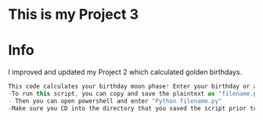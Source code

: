 This is my Project 3
====
# Info
I improved and updated my Project 2 which calculated golden birthdays.
```javascript
This code calculates your birthday moon phase! Enter your birthday or any date, and it will display what phase the moon was at that time.
-To run this script, you can copy and save the plaintext as "filename.py".
- Then you can open powershell and enter "Python filename.py" 
-Make sure you CD into the directory that you saved the script prior to running.